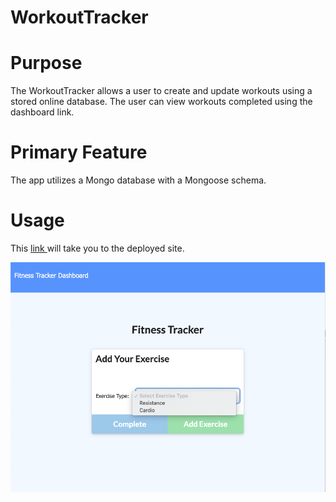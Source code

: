 # WorkoutTracker

# Purpose

The WorkoutTracker allows a user to create and update workouts using a stored online database. The user can view workouts completed using the dashboard link.

# Primary Feature

The app utilizes a Mongo database with a Mongoose schema.

# Usage

This <a href="https://dry-tundra-83809.herokuapp.com/"> link </a> will take you to the deployed site.

![alt](/public/ss1.png)

